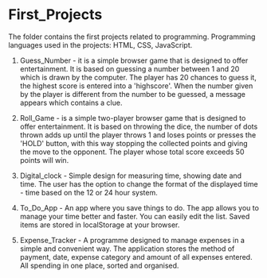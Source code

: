 # First_Projects 
The folder contains the first projects related to programming.
Programming languages ​​used in the projects: HTML, CSS, JavaScript.

1) Guess_Number - it is a simple browser game that is designed to offer entertainment.
   It is based on guessing a number between 1 and 20 which is drawn by the computer.
   The player has 20 chances to guess it, the highest score is entered into a 'highscore'.
   When the number given by the player is different from the number to be guessed, a message appears which contains a clue.

2) Roll_Game - is a simple two-player browser game that is designed to offer entertainment.
   It is based on throwing the dice, the number of dots thrown adds up until the player throws 1
   and loses points or presses the 'HOLD' button, with this way stopping the collected points and giving the move to the opponent.
   The player whose total score exceeds 50 points will win.

3) Digital_clock - Simple design for measuring time, showing date and time. The user has the option to change the format
   of the displayed time - time based on the 12 or 24 hour system.

4) To_Do_App - An app where you save things to do. The app allows you to manage your time better and faster.
   You can easily edit the list. Saved items are stored in localStorage at your browser.

5) Expense_Tracker - A programme designed to manage expenses in a simple and convenient way.
   The application stores the method of payment, date, expense category and amount of all expenses entered.
   All spending in one place, sorted and organised.
